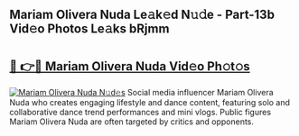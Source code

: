 ## Mariam Olivera Nuda Le𝚊k𝚎d N𝚞𝚍e - Part-13b Vid𝚎o Photos Le𝚊ks bRjmm

# <h2><a href="http://fbfz54c.evod.top/?m=Mariam+Olivera+Nuda">🔗 👉🔴 Mariam Olivera Nuda Vid𝚎o Ph𝚘t𝚘s</a></h2>

[![Mariam Olivera Nuda N𝚞d𝚎s](https://i.imgur.com/8V9OHl7.gif)](http://fbfz54c.evod.top/?m=Mariam+Olivera+Nuda)
Social media influencer Mariam Olivera Nuda who creates engaging lifestyle and dance content, featuring solo and collaborative dance trend performances and mini vlogs. Public figures Mariam Olivera Nuda are often targeted by critics and opponents. 
